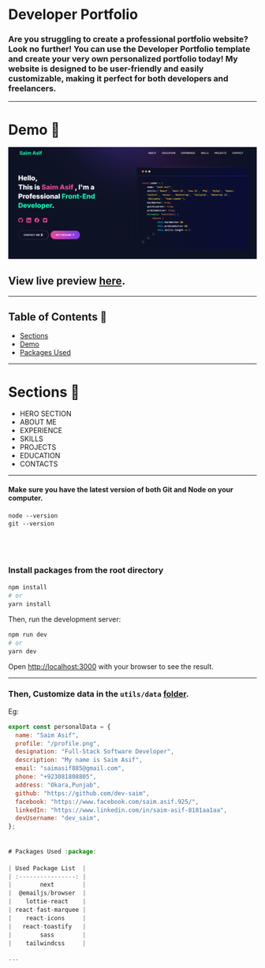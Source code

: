 # Developer Portfolio

### Are you struggling to create a professional portfolio website? Look no further! You can use the Developer Portfolio template and create your very own personalized portfolio today! My website is designed to be user-friendly and easily customizable, making it perfect for both developers and freelancers.

---

# Demo :movie_camera:

![](./public/image/screen.png)

## View live preview [here](https://66bf18f24e5489e8ee8cef10--saimasifportfolio.netlify.app/).

---

## Table of Contents :scroll:

- [Sections](#sections-bookmark)
- [Demo](#demo-movie_camera)
- [Packages Used](#packages-used-package)

---

# Sections :bookmark:

- HERO SECTION
- ABOUT ME
- EXPERIENCE
- SKILLS
- PROJECTS
- EDUCATION
- CONTACTS

---


#### Make sure you have the latest version of both Git and Node on your computer.

```
node --version
git --version
```

## <br />


### Install packages from the root directory

```bash
npm install
# or
yarn install
```

Then, run the development server:

```bash
npm run dev
# or
yarn dev
```

Open [http://localhost:3000](http://localhost:3000) with your browser to see the result.

---



### Then, Customize data in the `utils/data` [folder](https://github.com/said7388/developer-portfolio/tree/main/utils/data).

Eg:

```javascript
export const personalData = {
  name: "Saim Asif",
  profile: "/profile.png",
  designation: "Full-Stack Software Developer",
  description: "My name is Saim Asif",
  email: "saimasif885@gmail.com",
  phone: "+923081808805",
  address: "Okara,Punjab",
  github: "https://github.com/dev-saim",
  facebook: "https://www.facebook.com/saim.asif.925/",
  linkedIn: "https://www.linkedin.com/in/saim-asif-8181aa1aa",
  devUsername: "dev_saim",
};


# Packages Used :package:

| Used Package List  |
| :----------------: |
|        next        |
|  @emailjs/browser  |
|    lottie-react    |
| react-fast-marquee |
|    react-icons     |
|   react-toastify   |
|        sass        |
|    tailwindcss     |

---
